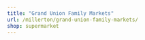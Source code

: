 ```yaml
---
title: "Grand Union Family Markets"
url: /millerton/grand-union-family-markets/
shop: supermarket
---
```

